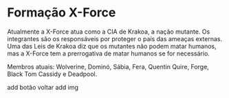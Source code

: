 # Formação X-Force

Atualmente a X-Force atua como a CIA de Krakoa, a nação mutante. Os integrantes são os responsáveis por proteger o país das ameaças externas. Uma das Leis de Krakoa diz que os mutantes não podem matar humanos, mas a X-Force tem a prerrogativa de matar humanos se for necessário.

Membros atuais: Wolverine, Dominó, Sábia, Fera, Quentin Quire, Forge, Black Tom Cassidy e Deadpool.

add botão voltar
add img
